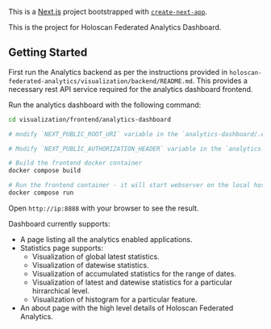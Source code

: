 This is a [Next.js](https://nextjs.org) project bootstrapped with [`create-next-app`](https://nextjs.org/docs/app/api-reference/cli/create-next-app).

This is the project for Holoscan Federated Analytics Dashboard.

## Getting Started

First run the Analytics backend as per the instructions provided in `holoscan-federated-analytics/visualization/backend/README.md`. This provides a necessary rest API service required for the analytics dashboard frontend.

Run the analytics dashboard with the following command:
```bash
cd visualization/frontend/analytics-dashboard

# modify `NEXT_PUBLIC_ROOT_URI` variable in the `analytics-dashboard/.env` file to point to the IP where analytics backend is running.

# Modify `NEXT_PUBLIC_AUTHORIZATION_HEADER` variable in the `analytics-dashboard/.env` file to point to the newly created test JWT token as per the steps mentioned in `holoscan-federated-analytics/visualization/backend/README.md`.

# Build the frontend docker container
docker compose build

# Run the frontend container - it will start webserver on the local host and port 8888.
docker compose run
```

Open `http://ip:8888` with your browser to see the result.

Dashboard currently supports:
- A page listing all the analytics enabled applications.
- Statistics page supports:
  - Visualization of global latest statistics.
  - Visualization of datewise statistics.
  - Visualization of accumulated statistics for the range of dates.
  - Visualization of latest and datewise statistics for a particular hirrarchical level.
  - Visualization of histogram for a particular feature.
- An about page with the high level details of Holoscan Federated Analytics.
